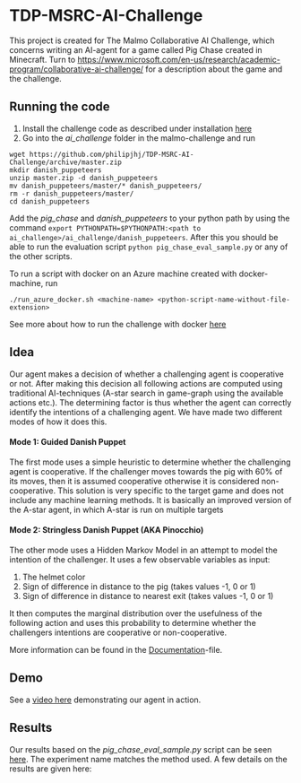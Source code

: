 # TDP-MSRC-AI-Challenge

This project is created for The Malmo Collaborative AI Challenge, which concerns writing an AI-agent for a game called 
Pig Chase created in Minecraft.
Turn to https://www.microsoft.com/en-us/research/academic-program/collaborative-ai-challenge/ for a description about 
the game and the challenge.

## Running the code
1. Install the challenge code as described under installation [here](https://github.com/Microsoft/malmo-challenge#installation)
1. Go into the *ai_challenge* folder in the malmo-challenge and run
```
wget https://github.com/philipjhj/TDP-MSRC-AI-Challenge/archive/master.zip
mkdir danish_puppeteers
unzip master.zip -d danish_puppeteers
mv danish_puppeteers/master/* danish_puppeteers/
rm -r danish_puppeteers/master/
cd danish_puppeteers
```
Add the *pig_chase* and *danish_puppeteers* to your python path by using the command `export PYTHONPATH=$PYTHONPATH:<path to ai_challenge>/ai_challenge/danish_puppeteers`. After this you should be able to run the evaluation script `python pig_chase_eval_sample.py` or any of the other scripts.

To run a script with docker on an Azure machine created with docker-machine, run
```
./run_azure_docker.sh <machine-name> <python-script-name-without-file-extension>
```
See more about how to run the challenge with docker [here](https://github.com/Microsoft/malmo-challenge/tree/master/docker)
## Idea

Our agent makes a decision of whether a challenging agent is cooperative or not. After making this decision all
following actions are computed using traditional AI-techniques (A-star search in game-graph using the available
actions etc.). The determining factor is thus whether the agent can correctly identify the intentions of a 
challenging agent. We have made two different modes of how it does this.

#### Mode 1: Guided Danish Puppet
The first mode uses a simple heuristic to determine whether the challenging agent is cooperative. If the challenger 
moves towards the pig with 60% of its moves, then it is assumed cooperative otherwise it is considered non-cooperative.
This solution is very specific to the target game and does not include any machine learning methods. It is basically
an improved version of the A-star agent, in which A-star is run on multiple targets 

#### Mode 2: Stringless Danish Puppet (AKA Pinocchio)
The other mode uses a Hidden Markov Model in an attempt to model the intention of the challenger. It uses a few
observable variables as input:
1. The helmet color
1. Sign of difference in distance to the pig (takes values -1, 0 or 1)
1. Sign of difference in distance to nearest exit (takes values -1, 0 or 1)  

It then computes the marginal distribution over the usefulness of the following action and uses this probability to
determine whether the challengers intentions are cooperative or non-cooperative.  

More information can be found in the 
[Documentation](https://github.com/philipjhj/TDP-MSRC-AI-Challenge/blob/master/Documentation.md)-file.
## Demo
See a [video here](https://www.youtube.com/watch?v=T8afN7Kjo3E&feature=youtu.be) demonstrating our agent in action.

## Results
Our results based on the *pig_chase_eval_sample.py* script can be seen [here](https://malmo-leaderboard.azurewebsites.net/). The experiment name matches the method used. A few details on the results are given here:
